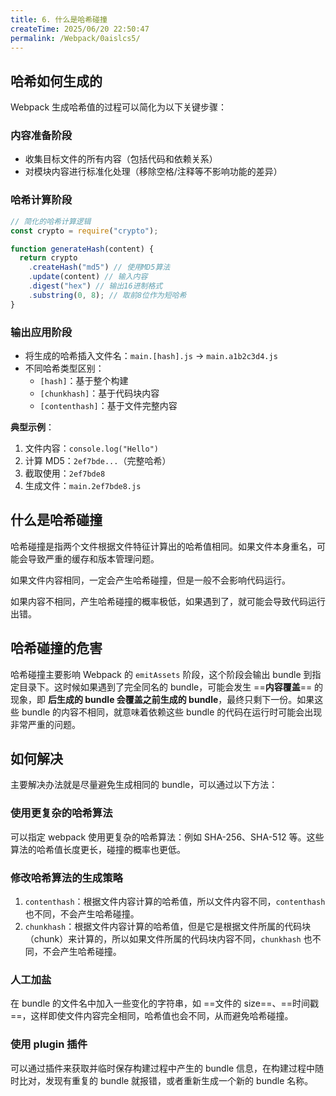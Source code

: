 ```yaml
---
title: 6. 什么是哈希碰撞
createTime: 2025/06/20 22:50:47
permalink: /Webpack/0aislcs5/
---
```


## 哈希如何生成的

Webpack 生成哈希值的过程可以简化为以下关键步骤：

### 内容准备阶段

- 收集目标文件的所有内容（包括代码和依赖关系）
- 对模块内容进行标准化处理（移除空格/注释等不影响功能的差异）

### 哈希计算阶段

```javascript
// 简化的哈希计算逻辑
const crypto = require("crypto");

function generateHash(content) {
  return crypto
    .createHash("md5") // 使用MD5算法
    .update(content) // 输入内容
    .digest("hex") // 输出16进制格式
    .substring(0, 8); // 取前8位作为短哈希
}
```

### 输出应用阶段

- 将生成的哈希插入文件名：`main.[hash].js` → `main.a1b2c3d4.js`
- 不同哈希类型区别：
  - `[hash]`：基于整个构建
  - `[chunkhash]`：基于代码块内容
  - `[contenthash]`：基于文件完整内容

**典型示例**：

1. 文件内容：`console.log("Hello")`
2. 计算 MD5：`2ef7bde...`（完整哈希）
3. 截取使用：`2ef7bde8`
4. 生成文件：`main.2ef7bde8.js`

## 什么是哈希碰撞

哈希碰撞是指两个文件根据文件特征计算出的哈希值相同。如果文件本身重名，可能会导致严重的缓存和版本管理问题。

如果文件内容相同，一定会产生哈希碰撞，但是一般不会影响代码运行。

如果内容不相同，产生哈希碰撞的概率极低，如果遇到了，就可能会导致代码运行出错。

## 哈希碰撞的危害

哈希碰撞主要影响 Webpack 的 `emitAssets` 阶段，这个阶段会输出 bundle 到指定目录下。这时候如果遇到了完全同名的 bundle，可能会发生 ==**内容覆盖**== 的现象，即 **后生成的 bundle 会覆盖之前生成的 bundle**，最终只剩下一份。如果这些 bundle 的内容不相同，就意味着依赖这些 bundle 的代码在运行时可能会出现非常严重的问题。

## 如何解决

主要解决办法就是尽量避免生成相同的 bundle，可以通过以下方法：

### 使用更复杂的哈希算法

可以指定 webpack 使用更复杂的哈希算法：例如 SHA-256、SHA-512 等。这些算法的哈希值长度更长，碰撞的概率也更低。

### 修改哈希算法的生成策略

1. `contenthash`：根据文件内容计算的哈希值，所以文件内容不同，`contenthash` 也不同，不会产生哈希碰撞。
2. `chunkhash`：根据文件内容计算的哈希值，但是它是根据文件所属的代码块（chunk）来计算的，所以如果文件所属的代码块内容不同，`chunkhash` 也不同，不会产生哈希碰撞。

### 人工加盐

在 bundle 的文件名中加入一些变化的字符串，如 ==文件的 size==、==时间戳==，这样即使文件内容完全相同，哈希值也会不同，从而避免哈希碰撞。

### 使用 plugin 插件

可以通过插件来获取并临时保存构建过程中产生的 bundle 信息，在构建过程中随时比对，发现有重复的 bundle 就报错，或者重新生成一个新的 bundle 名称。
